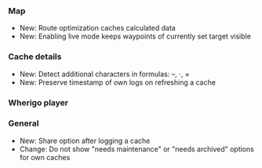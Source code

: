 
### Map
- New: Route optimization caches calculated data
- New: Enabling live mode keeps waypoints of currently set target visible

### Cache details
- New: Detect additional characters in formulas: –, ⋅, ×
- New: Preserve timestamp of own logs on refreshing a cache

### Wherigo player

### General
- New: Share option after logging a cache
- Change: Do not show "needs maintenance" or "needs archived" options for own caches

